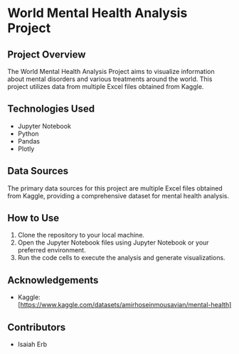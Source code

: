 # World Mental Health Analysis Project

## Project Overview

The World Mental Health Analysis Project aims to visualize information about mental disorders and various treatments around the world. This project utilizes data from multiple Excel files obtained from Kaggle.

## Technologies Used

- Jupyter Notebook
- Python
- Pandas
- Plotly

## Data Sources

The primary data sources for this project are multiple Excel files obtained from Kaggle, providing a comprehensive dataset for mental health analysis.

## How to Use

1. Clone the repository to your local machine.
2. Open the Jupyter Notebook files using Jupyter Notebook or your preferred environment.
3. Run the code cells to execute the analysis and generate visualizations.

## Acknowledgements

- Kaggle: [https://www.kaggle.com/datasets/amirhoseinmousavian/mental-health]

## Contributors

- Isaiah Erb

